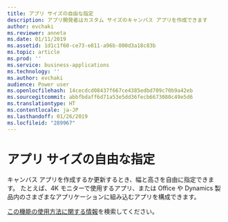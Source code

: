 ```yaml
---
title: アプリ サイズの自由な指定
description: アプリ開発者はカスタム サイズのキャンバス アプリを作成できます
author: evchaki
ms.reviewer: anneta
ms.date: 01/11/2019
ms.assetid: 1d1c1f60-ce73-e811-a96b-000d3a18c83b
ms.topic: article
ms.prod: ''
ms.service: business-applications
ms.technology: ''
ms.author: evchaki
audience: Power user
ms.openlocfilehash: 14cecdcd08437f667ce4385edbd709c70b9a42eb
ms.sourcegitcommit: abbfbdaff6d71a53e5dd36fecb6673080c49e5d6
ms.translationtype: HT
ms.contentlocale: ja-JP
ms.lasthandoff: 01/26/2019
ms.locfileid: "289967"
---
```

# <a name="choose-your-own-size-of-app"></a>アプリ サイズの自由な指定




キャンバス アプリを作成するか更新するとき、幅と高さを自由に指定できます。 たとえば、4K モニターで使用するアプリ、または Office や Dynamics 製品内のさまざまなアプリケーションに組み込むアプリを構成できます。

[この機能の使用方法に関する情報](https://docs.microsoft.com/powerapps/maker/canvas-apps/set-aspect-ratio-portrait-landscape)を検索してください。